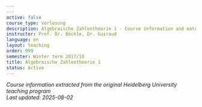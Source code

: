 ```yaml
---
---
active: false
course_type: Vorlesung
description: Algebraische Zahlentheorie 1 - Course information and materials.
instructor: Prof. Dr. Böckle, Dr. Guiraud
language: en
layout: teaching
order: 999
semester: Winter term 2017/18
title: Algebraische Zahlentheorie 1
status: Active
---
```



*Course information extracted from the original Heidelberg University teaching program*  
*Last updated: 2025-08-02*